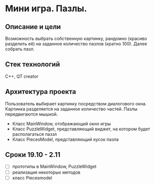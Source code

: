 # **Мини игра. Пазлы.**

## Описание и цели

Возможность выбрать собственную картинку, рандомно (красиво разделить её) на заданное количество пазлов (кратно 100). Далее собрать пазл.

## Стек технологий

С++, QT creator

## Архитектура проекта

Пользователь выбирает картинку посредством диалогового окна. Картинка разделяется на заданное количество частей. Пазлы передвигаются мышкой.
* Класс MainWindow, отображающий окно игры
* Класс PuzzleWidget, представляющий виджет, на котором будет располагаться паззл
* Класс PiecesModel, представляющий кусок пазла

## Сроки  19.10 - 2.11


- [ ] прототипы в MainWindow, PuzzleWidget
- [ ] реализация некоторых методов
- [ ] класс Piecesmodel
